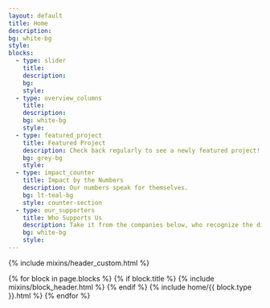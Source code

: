 ```yaml
---
layout: default
title: Home
description:
bg: white-bg
style:
blocks:
  - type: slider
    title:
    description:
    bg:
    style:
  - type: overview_columns
    title:
    description:
    bg: white-bg
    style:
  - type: featured_project
    title: Featured Project
    description: Check back regularly to see a newly featured project!
    bg: grey-bg
    style:
  - type: impact_counter
    title: Impact by the Numbers
    description: Our numbers speak for themselves.
    bg: lt-teal-bg
    style: counter-section
  - type: our_supporters
    title: Who Supports Us
    description: Take it from the companies below, who recognize the difference we're making and are dedicated to helping us continue our mission. Are you?
    bg: white-bg
    style:
---
```


{% include mixins/header_custom.html %}
<main>
  {% for block in page.blocks %}
    {% if block.title %}
    {% include mixins/block_header.html %}
    {% endif %}
    {% include home/{{ block.type }}.html %}
  {% endfor %}
</main>
